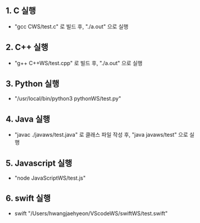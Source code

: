## 1. C 실행

  * "gcc CWS/test.c" 로 빌드 후, "./a.out" 으로 실행

## 2. C++ 실행

  * "g++ C++WS/test.cpp" 로 빌드 후, "./a.out" 으로 실행

## 3. Python 실행
  
  * "/usr/local/bin/python3 pythonWS/test.py"

## 4. Java 실행

  * "javac ./javaws/test.java" 로 클래스 파일 작성 후, "java javaws/test" 으로 실행

## 5. Javascript 실행

  * "node JavaScriptWS/test.js"
## 6. swift 실행

  * swift "/Users/hwangjaehyeon/VScodeWS/swiftWS/test.swift"